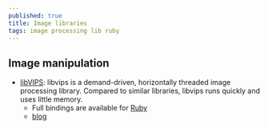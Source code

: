 ```yaml
---
published: true
title: Image libraries
tags: image processing lib ruby
---
```

## Image manipulation
- [libVIPS](https://jcupitt.github.io/libvips/):
  libvips is a demand-driven, horizontally threaded image processing library. Compared to similar libraries, libvips runs quickly and uses little memory.
  	- Full bindings are available for [Ruby](https://github.com/libvips/ruby-vips)
    - [blog](http://libvips.blogspot.com/)
    
  